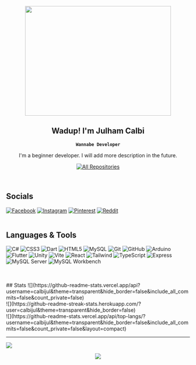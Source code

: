 <!-- ![MasterHead](https://user-images.githubusercontent.com/74038190/212284136-03988914-d899-44b4-b1d9-4eeccf656e44.gif) -->
 <div align="center">
  <img src="https://user-images.githubusercontent.com/74038190/216649441-c7a4d602-5d9b-4c5b-99d4-697bddf6f8e0.gif" width="400" height="300" />
</div> 

<div align="center">

## Wadup! I'm Julham Calbi
**`Wannabe Developer`** 

I'm a beginner developer. I will add more description in the future. <br/>
<p align="center">
  <a href="https://github.com/calbijul?tab=repositories" target="_blank"><img alt="All Repositories" title="All Repositories" src="https://img.shields.io/badge/-All%20Repos-2962FF?style=for-the-badge&logo=koding&logoColor=white"/></a>
</p>


</div>
<br/>


## Socials
[![Facebook](https://img.shields.io/badge/Facebook-%231877F2.svg?logo=Facebook&logoColor=white)](https://facebook.com/justcallmejul) 
[![Instagram](https://img.shields.io/badge/Instagram-%23E4405F.svg?logo=Instagram&logoColor=white)](https://instagram.com/kaizeelsama) 
[![Pinterest](https://img.shields.io/badge/Pinterest-%23E60023.svg?logo=Pinterest&logoColor=white)](https://pinterest.com/julwassup) 
[![Reddit](https://img.shields.io/badge/Reddit-%23FF4500.svg?logo=Reddit&logoColor=white)](https://reddit.com/user/GodtierKaizeel) 
<br/>
<br/>

## Languages & Tools

![C#](https://img.shields.io/badge/c%23-%23239120.svg?style=for-the-badge&logo=csharp&logoColor=white) 
![CSS3](https://img.shields.io/badge/css3-%231572B6.svg?style=for-the-badge&logo=css3&logoColor=white) 
![Dart](https://img.shields.io/badge/dart-%230175C2.svg?style=for-the-badge&logo=dart&logoColor=white) 
![HTML5](https://img.shields.io/badge/html5-%23E34F26.svg?style=for-the-badge&logo=html5&logoColor=white) 
![MySQL](https://img.shields.io/badge/mysql-4479A1.svg?style=for-the-badge&logo=mysql&logoColor=white) 
![Git](https://img.shields.io/badge/git-%23F05033.svg?style=for-the-badge&logo=git&logoColor=white) 
![GitHub](https://img.shields.io/badge/github-%23121011.svg?style=for-the-badge&logo=github&logoColor=white) 
![Arduino](https://img.shields.io/badge/-Arduino-00979D?style=for-the-badge&logo=Arduino&logoColor=white) 
![Flutter](https://img.shields.io/badge/Flutter-%2302569B.svg?style=for-the-badge&logo=Flutter&logoColor=white) 
![Unity](https://img.shields.io/badge/unity-%23000000.svg?style=for-the-badge&logo=unity&logoColor=white) 
![Vite](https://img.shields.io/badge/Vite-%23F24E1E.svg?style=for-the-badge&logo=vite&logoColor=white)
![React](https://img.shields.io/badge/React-%23202C37.svg?style=for-the-badge&logo=react&logoColor=61DAFB)
![Tailwind](https://img.shields.io/badge/Tailwind-%2306B6D4.svg?style=for-the-badge&logo=tailwindcss&logoColor=white)
![TypeScript](https://img.shields.io/badge/TypeScript-%233178C6.svg?style=for-the-badge&logo=typescript&logoColor=white)
![Express](https://img.shields.io/badge/Express-%23000000.svg?style=for-the-badge&logo=express&logoColor=white)
![MySQL Server](https://img.shields.io/badge/MySQL_Server-%234E73B5.svg?style=for-the-badge&logo=mysql&logoColor=white)
![MySQL Workbench](https://img.shields.io/badge/MySQL_Workbench-%234E73B5.svg?style=for-the-badge&logo=mysql&logoColor=white)


<br/>
<br/>
## Stats
![](https://github-readme-stats.vercel.app/api?username=calbijul&theme=transparent&hide_border=false&include_all_commits=false&count_private=false)<br/> 
![](https://github-readme-streak-stats.herokuapp.com/?user=calbijul&theme=transparent&hide_border=false)<br/>
![](https://github-readme-stats.vercel.app/api/top-langs/?username=calbijul&theme=transparent&hide_border=false&include_all_commits=false&count_private=false&layout=compact)

---
[![](https://visitcount.itsvg.in/api?id=calbijul&icon=0&color=0)](https://visitcount.itsvg.in)

 <div align="center">
  <img src="https://user-images.githubusercontent.com/74038190/212747107-5b654ba5-31c6-4366-b42b-51b822e9bc52.gif" />
</div> 






